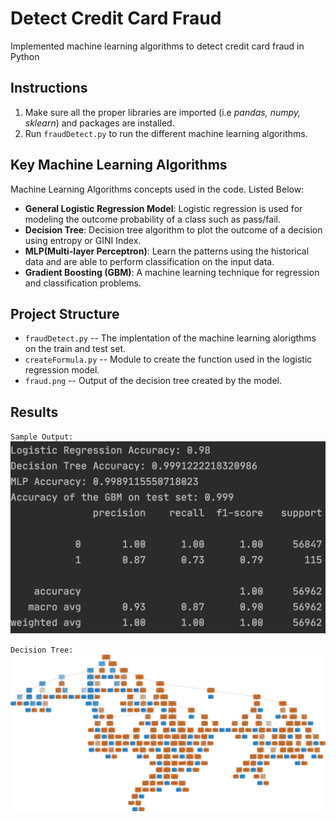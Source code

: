 # Detect Credit Card Fraud
Implemented machine learning algorithms to detect credit card fraud in Python

## Instructions
1. Make sure all the proper libraries are imported (i.e _pandas, numpy, sklearn_) and packages are installed.
2. Run `fraudDetect.py` to run the different machine learning algorithms.

## Key Machine Learning Algorithms
Machine Learning Algorithms concepts used in the code. Listed Below:

- **General Logistic Regression Model**: Logistic regression is used for modeling the outcome probability of a class such as pass/fail.
- **Decision Tree**: Decision tree algorithm to plot the outcome of a decision using entropy or GINI Index.
- **MLP(Multi-layer Perceptron)**: Learn the patterns using the historical data and are able to perform classification on the input data.
- **Gradient Boosting (GBM)**: A machine learning technique for regression and classification problems.


## Project Structure 

- `fraudDetect.py` -- The implentation of the machine learning alorigthms on the train and test set.
- `createFormula.py` -- Module to create the function used in the logistic regression model.
- `fraud.png` -- Output of the decision tree created by the model.

## Results

`Sample Output:`
![Sample Output](analysis.png)


`Decision Tree:`
![Decision Tree](fraud.png)
